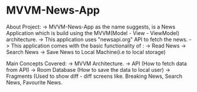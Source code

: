 # MVVM-News-App
About Project:
  -> MVVM-News-App as the name suggests, is a News Application which is build using the MVVM(Model - View - ViewModel) architecture.
  -> This application uses "newsapi.org" API to fetch the news.
  -> This application comes with the basic functionality of :
          -> Read News
          -> Search News
          -> Save News to Local Machine(i.e to local storage)
          
Main Concepts Covered:
  -> MVVM Architecture.
  -> API (How to fetch data from API)
  -> Room Database (How to save the data to local user)
  -> Fragments (Used to show diff - diff screens like. Breaking News, Search News, Favourite News.

